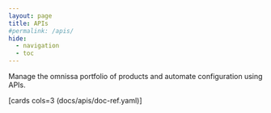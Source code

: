```yaml
---
layout: page
title: APIs
#permalink: /apis/
hide:
  - navigation
  - toc
---
```


Manage the omnissa portfolio of products and automate configuration using APIs.

[cards cols=3 (docs/apis/doc-ref.yaml)]
